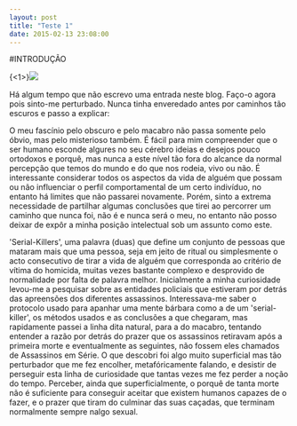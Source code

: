 ```yaml
---
layout: post
title: "Teste 1"
date: 2015-02-13 23:08:00
---
```

#INTRODUÇÃO

{<1>}![](http://cardinalsblog.adw.org/wp-content/uploads/2013/09/20110114nw00897.jpg)

Há algum tempo que não escrevo uma entrada neste blog. Faço-o agora pois sinto-me perturbado. Nunca tinha enveredado antes por caminhos tão escuros e passo a explicar:

O meu fascínio pelo obscuro e pelo macabro não passa somente pelo óbvio, mas pelo misterioso também. É fácil para mim compreender que o ser humano esconde algures no seu cérebro ideias e desejos pouco ortodoxos e porquê, mas nunca a este nível tão fora do alcance da normal percepção que temos do mundo e do que nos rodeia, vivo ou não. É interessante considerar todos os aspectos da vida de alguém que possam ou não influenciar o perfil comportamental de um certo indivíduo, no entanto há limites que não passarei novamente. Porém, sinto a extrema necessidade de partilhar algumas conclusões que tirei ao percorrer um caminho que nunca foi, não é e nunca será o meu, no entanto não posso deixar de expôr a minha posição intelectual sob um assunto como este.

'Serial-Killers', uma palavra (duas) que define um conjunto de pessoas que mataram mais que uma pessoa, seja em jeito de ritual ou simplesmente o acto consecutivo de tirar a vida de alguém que corresponda ao critério de vítima do homicida, muitas vezes bastante complexo e desprovido de normalidade por falta de palavra melhor. Inicialmente a minha curiosidade levou-me a pesquisar sobre as entidades policiais que estiveram por detrás das apreensões dos diferentes assassinos. Interessava-me saber o protocolo usado para apanhar uma mente bárbara como a de um 'serial-killer', os métodos usados e as conclusões a que chegaram, mas rapidamente passei a linha dita natural, para a do macabro, tentando entender a razão por detrás do prazer que os assassinos retiravam após a primeira morte e eventualmente as seguintes, não fossem eles chamados de Assassinos em Série. O que descobri foi algo muito superficial mas tão perturbador que me fez encolher, metafóricamente falando, e desistir de perseguir esta linha de curiosidade que tantas vezes me fez perder a noção do tempo. Perceber, ainda que superficialmente, o porquê de tanta morte não é suficiente para conseguir aceitar que existem humanos capazes de o fazer, e o prazer que tiram do culminar das suas caçadas, que terminam normalmente sempre nalgo sexual.
